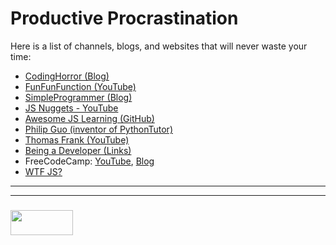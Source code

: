 # Productive Procrastination

Here is a list of channels, blogs, and websites that will never waste your time:

* [CodingHorror (Blog)](https://blog.codinghorror.com)
* [FunFunFunction (YouTube)](https://www.youtube.com/channel/UCO1cgjhGzsSYb1rsB4bFe4Q)
* [SimpleProgrammer (Blog)](https://simpleprogrammer.com)
* [JS Nuggets - YouTube](https://www.youtube.com/channel/UC-1l0Ew_jMorWJ0d9RWk5wg)
* [Awesome JS Learning (GitHub)](https://github.com/micromata/awesome-javascript-learning)
* [Philip Guo (inventor of PythonTutor)](http://www.pgbovine.net/overview.htm)
* [Thomas Frank (YouTube)](https://www.youtube.com/user/electrickeye91)
* [Being a Developer (Links)](https://github.com/elewa-academy/April-Precourse/blob/master/docs_src/0-being-a-developer.md)
* FreeCodeCamp: [YouTube](https://www.youtube.com/channel/UC8butISFwT-Wl7EV0hUK0BQ), [Blog](https://medium.freecodecamp.org)
* [WTF JS?](http://wtfjs.com/)

___
___
### <a href="http://elewa.education/blog" target="_blank"><img src="https://user-images.githubusercontent.com/18554853/34921062-506450ae-f97d-11e7-875f-6feeb26ad72d.png" width="100" height="40"/></a>

    
